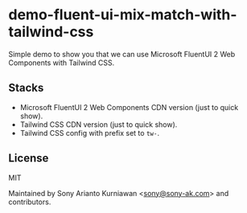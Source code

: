 # demo-fluent-ui-mix-match-with-tailwind-css
Simple demo to show you that we can use Microsoft FluentUI 2 Web Components with Tailwind CSS.

## Stacks
- Microsoft FluentUI 2 Web Components CDN version (just to quick show).
- Tailwind CSS CDN version (just to quick show).
- Tailwind CSS config with prefix set to `tw-`.

## License

MIT

Maintained by Sony Arianto Kurniawan <<sony@sony-ak.com>> and contributors.
